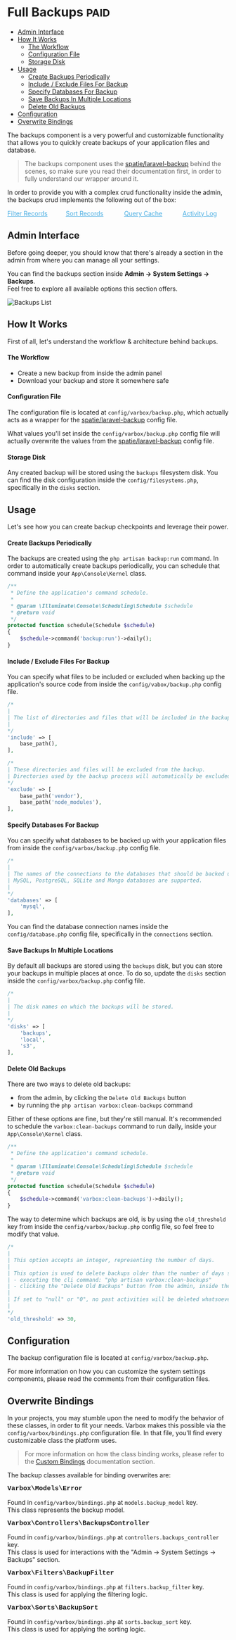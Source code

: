 <h1>Full Backups <small class="paid">PAID</small></h1>

- [Admin Interface](#admin-interface)
- [How It Works](#how-it-works)
    - [The Workflow](#the-workflow)
    - [Configuration File](#configuration-file)
    - [Storage Disk](#storage-disk)
- [Usage](#usage)
    - [Create Backups Periodically](#create-backups-periodically)
    - [Include / Exclude Files For Backup](#include-exclude-files-for-backup)
    - [Specify Databases For Backup](#specify-databases-for-backup)
    - [Save Backups In Multiple Locations](#save-backups-in-multiple-locations)
    - [Delete Old Backups](#delete-old-backups)
- [Configuration](#configuration)
- [Overwrite Bindings](#overwrite-bindings)

The backups component is a very powerful and customizable functionality that allows you to quickly create backups of your application files and database.

> The backups component uses the [spatie/laravel-backup](https://packagist.org/packages/spatie/laravel-backup) behind the scenes, so make sure you read their documentation first, in order to fully understand our wrapper around it.

In order to provide you with a complex crud functionality inside the admin, the backups crud implements the following out of the box:

<style>
    #available-filter-operators-list > p {
        column-count: 4; -moz-column-count: 4; -webkit-column-count: 4;
        column-gap: 2em; -moz-column-gap: 2em; -webkit-column-gap: 2em;
    }

    #available-filter-operators-list a {
        display: block;
        color: #4AAEE3;
    }
</style>
<div id="available-filter-operators-list" markdown="1">

[Filter Records](/docs/{{version}}/filter-records)
[Sort Records](/docs/{{version}}/sort-records)
[Query Cache](/docs/{{version}}/query-cache)
[Activity Log](/docs/{{version}}/activity-log)

</div>

<a name="admin-interface"></a>
## Admin Interface

Before going deeper, you should know that there's already a section in the admin from where you can manage all your settings.

You can find the backups section inside **Admin -> System Settings -> Backups**.   
Feel free to explore all available options this section offers.

![Backups List](/docs/{{version}}/backups-list.png)

<a name="how-it-works"></a>
## How It Works

First of all, let's understand the workflow & architecture behind backups.

<a name="the-workflow"></a>
#### The Workflow

- Create a new backup from inside the admin panel
- Download your backup and store it somewhere safe

<a name="configuration-file"></a>
#### Configuration File

The configuration file is located at `config/varbox/backup.php`, which actually acts as a wrapper for the [spatie/laravel-backup](https://packagist.org/packages/spatie/laravel-backup) config file.

What values you'll set inside the `config/varbox/backup.php` config file will actually overwrite the values from the [spatie/laravel-backup](https://packagist.org/packages/spatie/laravel-backup) config file.

<a name="storage-disk"></a>
#### Storage Disk

Any created backup will be stored using the `backups` filesystem disk. You can find the disk configuration inside the `config/filesystems.php`, specifically in the `disks` section.

<a name="usage"></a>
## Usage

Let's see how you can create backup checkpoints and leverage their power.

<a name="create-backups-periodically"></a>
#### Create Backups Periodically

The backups are created using the `php artisan backup:run` command. In order to automatically create backups periodically, you can schedule that command inside your `App\Console\Kernel` class.

```php
/**
 * Define the application's command schedule.
 *
 * @param \Illuminate\Console\Scheduling\Schedule $schedule
 * @return void
 */
protected function schedule(Schedule $schedule)
{
    $schedule->command('backup:run')->daily();
}
```

<a name="include-exclude-files-for-backup"></a>
#### Include / Exclude Files For Backup

You can specify what files to be included or excluded when backing up the application's source code from inside the `config/vabox/backup.php` config file.

```php
/*
|
| The list of directories and files that will be included in the backup.
|
*/
'include' => [
    base_path(),
],

/*
| These directories and files will be excluded from the backup.
| Directories used by the backup process will automatically be excluded.
*/
'exclude' => [
    base_path('vendor'),
    base_path('node_modules'),
],
```

<a name="specify-databases-for-backup"></a>
#### Specify Databases For Backup

You can specify what databases to be backed up with your application files from inside the `config/varbox/backup.php` config file.

```php
/*
|
| The names of the connections to the databases that should be backed up.
| MySQL, PostgreSQL, SQLite and Mongo databases are supported.
|
*/
'databases' => [
    'mysql',
],
```

You can find the database connection names inside the `config/database.php` config file, specifically in the `connections` section.

<a name="save-backups-in-multiple-locations"></a>
#### Save Backups In Multiple Locations

By default all backups are stored using the `backups` disk, but you can store your backups in multiple places at once.
To do so, update the `disks` section inside the `config/varbox/backup.php` config file.

```php
/*
|
| The disk names on which the backups will be stored.
|
*/
'disks' => [
    'backups',
    'local',
    's3',
],
```

<a name="delete-old-backups"></a>
#### Delete Old Backups

There are two ways to delete old backups:
- from the admin, by clicking the `Delete Old Backups` button
- by running the `php artisan varbox:clean-backups` command

Either of these options are fine, but they're still manual. It's recommended to schedule the `varbox:clean-backups` command to run daily, inside your `App\Console\Kernel` class.

```php
/**
 * Define the application's command schedule.
 *
 * @param \Illuminate\Console\Scheduling\Schedule $schedule
 * @return void
 */
protected function schedule(Schedule $schedule)
{
    $schedule->command('varbox:clean-backups')->daily();
}
```

The way to determine which backups are old, is by using the `old_threshold` key from inside the `config/varbox/backup.php` config file, so feel free to modify that value.

```php
/*
|
| This option accepts an integer, representing the number of days.
|
| This option is used to delete backups older than the number of days supplied when:
| - executing the cli command: "php artisan varbox:clean-backups"
| - clicking the "Delete Old Backups" button from the admin, inside the backups list view
|
| If set to "null" or "0", no past activities will be deleted whatsoever.
|
*/
'old_threshold' => 30,
```

<a name="configuration"></a>
## Configuration

The backup configuration file is located at `config/varbox/backup.php`.

For more information on how you can customize the system settings components, please read the comments from their configuration files.

<a name="overwrite-bindings"></a>
## Overwrite Bindings

In your projects, you may stumble upon the need to modify the behavior of these classes, in order to fit your needs.
Varbox makes this possible via the `config/varbox/bindings.php` configuration file. In that file, you'll find every customizable class the platform uses.

> For more information on how the class binding works, please refer to the [Custom Bindings](/docs/{{version}}/custom-bindings) documentation section.

<style>
    p.overwrite-class {
        display: block;
        font-family: SFMono-Regular,Menlo,Monaco,Consolas,Liberation Mono,Courier New,monospace;
        font-weight: 600;
        font-size: 15px;
        margin: 0;
    }
</style>

The backup classes available for binding overwrites are:

<p class="overwrite-class">Varbox\Models\Error</p>

Found in `config/varbox/bindings.php` at `models.backup_model` key.   
This class represents the backup model.

<p class="overwrite-class">Varbox\Controllers\BackupsController</p>

Found in `config/varbox/bindings.php` at `controllers.backups_controller` key.   
This class is used for interactions with the "Admin -> System Settings -> Backups" section.

<p class="overwrite-class">Varbox\Filters\BackupFilter</p>

Found in `config/varbox/bindings.php` at `filters.backup_filter` key.   
This class is used for applying the filtering logic.

<p class="overwrite-class">Varbox\Sorts\BackupSort</p>

Found in `config/varbox/bindings.php` at `sorts.backup_sort` key.   
This class is used for applying the sorting logic.
